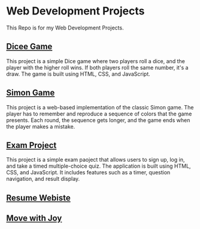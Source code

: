 # Web Development Projects
This Repo is for my Web Development Projects.

## [Dicee Game](https://github.com/afathelbab/dicee)
This project is a simple Dice game where two players roll a dice, and the player with the higher roll wins. If both players roll the same number, it's a draw. The game is built using HTML, CSS, and JavaScript.

## [Simon Game](https://github.com/afathelbab/simon)
This project is a web-based implementation of the classic Simon game. The player has to remember and reproduce a sequence of colors that the game presents. Each round, the sequence gets longer, and the game ends when the player makes a mistake.

## [Exam Project](https://github.com/afathelbab/examproject)
This project is a simple exam paoject that allows users to sign up, log in, and take a timed multiple-choice quiz. The application is built using HTML, CSS, and JavaScript. It includes features such as a timer, question navigation, and result display.

## [Resume Webiste](https://github.com/afathelbab/Fath-Web)

## [Move with Joy](https://github.com/afathelbab/bootstrap-website)
